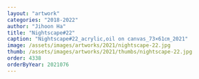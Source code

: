 ```yaml
---
layout: "artwork"
categories: "2018-2022"
author: "Jihoon Ha"
title: "Nightscape#22"
caption: "Nightscape#22_acrylic,oil on canvas_73×61㎝_2021"
image: /assets/images/artworks/2021/nightscape-22.jpg
thumb: /assets/images/artworks/2021/thumbs/nightscape-22.jpg
order: 4338
orderByYear: 2021076
---
```

